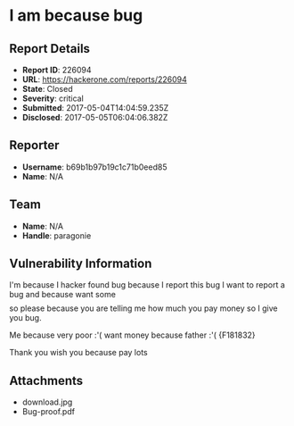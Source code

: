 # I am because bug

## Report Details
- **Report ID**: 226094
- **URL**: https://hackerone.com/reports/226094
- **State**: Closed
- **Severity**: critical
- **Submitted**: 2017-05-04T14:04:59.235Z
- **Disclosed**: 2017-05-05T06:04:06.382Z

## Reporter
- **Username**: b69b1b97b19c1c71b0eed85
- **Name**: N/A

## Team
- **Name**: N/A
- **Handle**: paragonie

## Vulnerability Information
I'm because I hacker found bug because I report this bug I want to report a bug and because want some $$$$ so please because you are telling me how much you pay money so I give you bug.

Me because very poor :'( want money because father :'(
{F181832}
 

Thank you wish you because pay lots $$$$$$$$

## Attachments
- download.jpg
- Bug-proof.pdf
